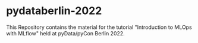 # pydataberlin-2022
This Repository contains the material for the tutorial "Introduction to MLOps with MLflow" held at pyData/pyCon Berlin 2022. 
